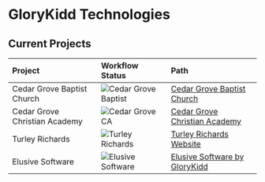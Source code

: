 GloryKidd Technologies
======================

## Current Projects
Project | Workflow Status | Path | 
:--- | :--- | :--- | 
Cedar Grove Baptist Church | ![Cedar Grove Baptist](https://github.com/dlnuckolls/glorykidd-public/actions/workflows/cgbc.yml/badge.svg) | [Cedar Grove Baptist Church](web/cgbc/) | 
Cedar Grove Christian Academy | ![Cedar Grove CA](https://github.com/dlnuckolls/glorykidd-public/actions/workflows/cgca.yml/badge.svg) | [Cedar Grove Christian Academy](web/cgca/) | 
Turley Richards | ![Turley Richards](https://github.com/dlnuckolls/glorykidd-public/actions/workflows/trich.yml/badge.svg) | [Turley Richards Website](web/trich/) | 
Elusive Software |  ![Elusive Software](https://github.com/dlnuckolls/glorykidd-public/actions/workflows/gkes.yml/badge.svg) | [Elusive Software by GloryKidd](web/gkes/) | 

